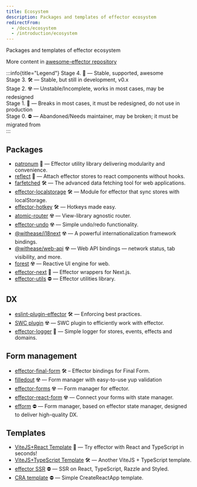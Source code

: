 ```yaml
---
title: Ecosystem
description: Packages and templates of effector ecosystem
redirectFrom:
  - /docs/ecosystem
  - /introduction/ecosystem
---
```


Packages and templates of effector ecosystem

More content in [awesome-effector repository](https://github.com/effector/awesome)

:::info{title="Legend"}
Stage 4. 💚 — Stable, supported, awesome<br/>
Stage 3. 🛠️ — Stable, but still in development, v0.x<br/>
Stage 2. ☢️️ — Unstable/Incomplete, works in most cases, may be redesigned<br/>
Stage 1. 🧨 — Breaks in most cases, it must be redesigned, do not use in production<br/>
Stage 0. ⛔️ — Abandoned/Needs maintainer, may be broken; it must be migrated from<br/>
:::

## Packages

- [patronum](https://github.com/effector/patronum) 💚 — Effector utility library delivering modularity and convenience.
- [reflect](https://github.com/effector/reflect) 💚 — Attach effector stores to react components without hooks.
- [farfetched](https://farfetched.pages.dev) 🛠 — The advanced data fetching tool for web applications.
- [effector-localstorage](https://github.com/lessmess-dev/effector-localstorage) 🛠 — Module for effector that sync stores with localStorage.
- [effector-hotkey](https://github.com/kelin2025/effector-hotkey) 🛠 — Hotkeys made easy.
- [atomic-router](https://github.com/atomic-router/atomic-router) ☢️ — View-library agnostic router.
- [effector-undo](https://github.com/tanyaisinmybed/effector-undo) ☢️ — Simple undo/redo functionality.
- [@withease/i18next](https://withease.pages.dev/i18next) ☢️ — A powerful internationalization framework bindings.
- [@withease/web-api](https://withease.pages.dev/web-api/) ☢️ — Web API bindings — network status, tab visibility, and more.
- [forest](https://github.com/effector/effector/tree/master/packages/forest) ☢️ — Reactive UI engine for web.
- [effector-next](https://github.com/effector/nextjs) 🧨 — Effector wrappers for Next.js.
- [effector-utils](https://github.com/Kelin2025/effector-utils) ⛔ — Effector utilities library.

## DX

- [eslint-plugin-effector](https://eslint.effector.dev) 🛠 — Enforcing best practices.
- [SWC plugin](https://github.com/effector/swc-plugin) ☢️ — SWC plugin to efficiently work with effector.
- [effector-logger](https://github.com/effector/logger) 🧨 — Simple logger for stores, events, effects and domains.

## Form management

- [effector-final-form](https://github.com/binjospookie/effector-final-form) 🛠️ – Effector bindings for Final Form.
- [filledout](https://filledout.github.io) ☢️ — Form manager with easy-to-use yup validation
- [effector-forms](https://github.com/aanation/effector-forms) ☢️ — Form manager for effector.
- [effector-react-form](https://github.com/GTOsss/effector-react-form) ☢️ — Connect your forms with state manager.
- [efform](https://github.com/tehSLy/efform) ⛔ — Form manager, based on effector state manager, designed to deliver high-quality DX.

## Templates

- [ViteJS+React Template](https://github.com/effector/vite-react-template) 💚 — Try effector with React and TypeScript in seconds!
- [ViteJS+TypeScript Template](https://github.com/mmnkuh/effector-vite-template) 🛠 — Another ViteJS + TypeScript template.
- [effector SSR](https://github.com/effector/razzle-template) ⛔️ — SSR on React, TypeScript, Razzle and Styled.
- [CRA template](https://github.com/effector/cra-template) ⛔️ — Simple CreateReactApp template.
